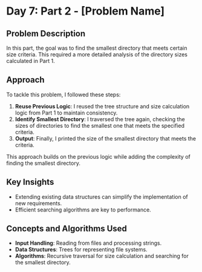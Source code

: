 # Day 7: Part 2 - [Problem Name]

## Problem Description
In this part, the goal was to find the smallest directory that meets certain size criteria. This required a more detailed analysis of the directory sizes calculated in Part 1.

## Approach
To tackle this problem, I followed these steps:
1. **Reuse Previous Logic**: I reused the tree structure and size calculation logic from Part 1 to maintain consistency.
2. **Identify Smallest Directory**: I traversed the tree again, checking the sizes of directories to find the smallest one that meets the specified criteria.
3. **Output**: Finally, I printed the size of the smallest directory that meets the criteria.

This approach builds on the previous logic while adding the complexity of finding the smallest directory.

## Key Insights
- Extending existing data structures can simplify the implementation of new requirements.
- Efficient searching algorithms are key to performance.

## Concepts and Algorithms Used
- **Input Handling**: Reading from files and processing strings.
- **Data Structures**: Trees for representing file systems.
- **Algorithms**: Recursive traversal for size calculation and searching for the smallest directory.